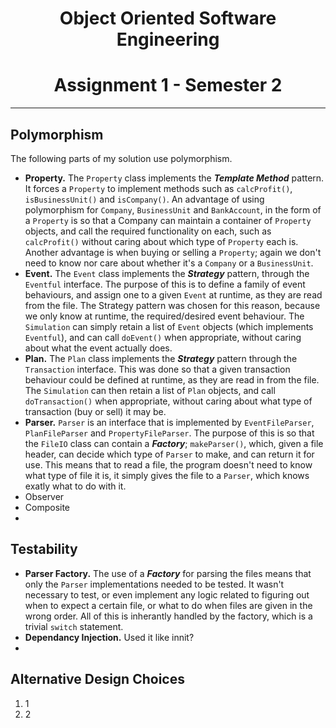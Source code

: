 # <center> Object Oriented Software Engineering </center>
# <center> Assignment 1 - Semester 2</center>
___
## Polymorphism
The following parts of my solution use polymorphism.

* **Property.** The `Property` class implements the ***Template Method*** pattern. It forces a `Property` to implement methods such as `calcProfit()`, `isBusinessUnit()` and `isCompany()`. An advantage of using polymorphism for `Company`, `BusinessUnit` and `BankAccount`, in the form of a `Property` is so that a Company can maintain a container of `Property` objects, and call the required functionality on each, such as `calcProfit()` without caring about which type of `Property` each is. Another advantage is when buying or selling a `Property`; again we don't need to know nor care about whether it's a `Company` or a `BusinessUnit`. 
* **Event.** The `Event` class implements the ***Strategy*** pattern, through the `Eventful` interface. The purpose of this is to define a family of event behaviours, and assign one to a given `Event` at runtime, as they are read from the file. The Strategy pattern was chosen for this reason, because we only know at runtime, the required/desired event behaviour. The `Simulation` can simply retain a list of `Event` objects (which implements `Eventful`), and can call `doEvent()` when appropriate, without caring about what the event actually does.
* **Plan.** The `Plan` class implements the ***Strategy*** pattern through the `Transaction` interface. This was done so that a given transaction behaviour could be defined at runtime, as they are read in from the file. The `Simulation` can then retain a list of `Plan` objects, and call `doTransaction()` when appropriate, without caring about what type of transaction (buy or sell) it may be.
* **Parser.** `Parser` is an interface that is implemented by `EventFileParser`, `PlanFileParser` and `PropertyFileParser`. The purpose of this is so that the `FileIO` class can contain a ***Factory***; `makeParser()`, which, given a file header, can decide which type of `Parser` to make, and can return it for use. This means that to read a file, the program doesn't need to know what type of file it is, it simply gives the file to a `Parser`, which knows exatly what to do with it.
* Observer
* Composite
* 


## Testability

* **Parser Factory.** The use of a ***Factory*** for parsing the files means that only the `Parser` implementations needed to be tested. It wasn't necessary to test, or even implement any logic related to figuring out when to expect a certain file, or what to do when files are given in the wrong order. All of this is inherantly handled by the factory, which is a trivial `switch` statement.
* **Dependancy Injection.** Used it like innit?
* 

## Alternative Design Choices

1. 1
2. 2